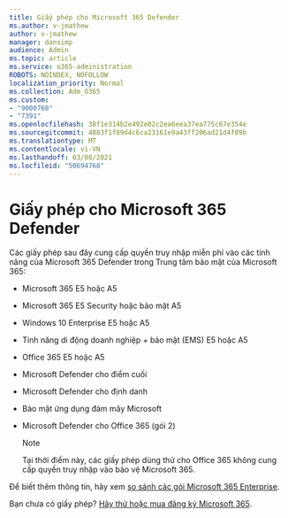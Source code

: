 ```yaml
---
title: Giấy phép cho Microsoft 365 Defender
ms.author: v-jmathew
author: v-jmathew
manager: dansimp
audience: Admin
ms.topic: article
ms.service: o365-administration
ROBOTS: NOINDEX, NOFOLLOW
localization_priority: Normal
ms.collection: Adm_O365
ms.custom:
- "9000760"
- "7391"
ms.openlocfilehash: 38f1e314b2e492e02c2ea6eea37ea775c67e354e
ms.sourcegitcommit: 4883f1f89d4c6ca23161e9a43ff206ad21d4f09b
ms.translationtype: MT
ms.contentlocale: vi-VN
ms.lasthandoff: 03/08/2021
ms.locfileid: "50694768"
---
```

# <a name="licenses-for-microsoft-365-defender"></a>Giấy phép cho Microsoft 365 Defender

Các giấy phép sau đây cung cấp quyền truy nhập miễn phí vào các tính năng của Microsoft 365 Defender trong Trung tâm bảo mật của Microsoft 365:

- Microsoft 365 E5 hoặc A5
- Microsoft 365 E5 Security hoặc bảo mật A5
- Windows 10 Enterprise E5 hoặc A5
- Tính năng di động doanh nghiệp + bảo mật (EMS) E5 hoặc A5
- Office 365 E5 hoặc A5
- Microsoft Defender cho điểm cuối
- Microsoft Defender cho định danh
- Bảo mật ứng dụng đám mây Microsoft
- Microsoft Defender cho Office 365 (gói 2)

    > [!NOTE]
    > Tại thời điểm này, các giấy phép dùng thử cho Office 365 không cung cấp quyền truy nhập vào bảo vệ Microsoft 365.

Để biết thêm thông tin, hãy xem [so sánh các gói Microsoft 365 Enterprise](https://go.microsoft.com/fwlink/?linkid=2143458).

Bạn chưa có giấy phép? [Hãy thử hoặc mua đăng ký Microsoft 365](https://go.microsoft.com/fwlink/?linkid=2143625).

